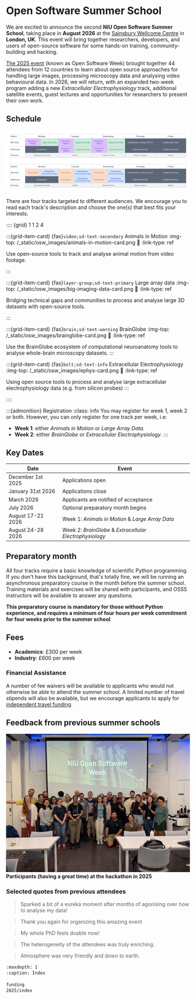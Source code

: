 # Open Software Summer School


We are excited to announce the second **NIU Open Software Summer School**, taking
place in **August 2026** at the [Sainsbury Wellcome Centre](https://maps.app.goo.gl/CzWFFjXJZwX87aMj6) 
in **London, UK**. This event will bring together researchers, developers, and users of open-source software for some hands-on training, community-building and hacking.

[The 2025 event](2025/index) (known as Open Software Week) brought together 44 attendees from 12 countries to learn 
about open source approaches for handling large images, processing microscopy data and analysing video behavioural data. 
In 2026, we will return, with an expanded two-week program adding a new *Extracellular Electrophysiology* track, 
additional satellite events, guest lectures and opportunities for researchers to present their own work. 

## Schedule
![](/_static/osw_images/OSSS_2026_schedule.png)


There are four tracks targeted to different audiences.
We encourage you to read each track's description and choose the one(s) that best fits your interests.

:::: {grid} 1 1 2 4

:::{grid-item-card} {fas}`video;sd-text-secondary` Animals in Motion
:img-top: /_static/osw_images/animals-in-motion-card.png
:link:
:link-type: ref

Use open-source tools to track
and analyse animal motion from video footage.

:::

:::{grid-item-card} {fas}`layer-group;sd-text-primary` Large array data
:img-top: /_static/osw_images/big-imaging-data-card.png
:link: 
:link-type: ref

Bridging technical gaps and communities to process and analyse
large 3D datasets with open-source tools.

:::

:::{grid-item-card} {fas}`brain;sd-text-warning` BrainGlobe
:img-top: /_static/osw_images/brainglobe-card.png
:link: 
:link-type: ref

Use the BrainGlobe ecosystem of computational neuroanatomy tools
to analyse whole-brain microscopy datasets.
:::

:::{grid-item-card} {fas}`bolt;sd-text-info` Extracellular Electrophysiology
:img-top: /_static/osw_images/ephys-card.png
:link:
:link-type: ref

Using open source tools to process and analyse large extracellular electrophysiology data (e.g. from silicon probes)
:::

::::

:::{admonition} Registration
:class: info
You may register for week 1, week 2 or both. However, you can only register for one track per week, i.e:

- **Week 1**: either *Animals in Motion* or *Large Array Data*.
- **Week 2**: either *BrainGlobe* or *Extracellular Electrophysiology*.
:::

## Key Dates

| Date | Event |
| --- | --- |
| December 1st 2025 | Applications open |
| January 31st 2026 | Applications close |
| March 2026 | Applicants are notified of acceptance |
| July 2026 | Optional preparatory month begins |
| August 17-21 2026 | Week 1: *Animals in Motion* & *Large Array Data* |
| August 24-28 2026 | Week 2: *BrainGlobe* & *Extracellular Electrophysiology* 

## Preparatory month
All four tracks require a basic knowledge of scientific Python programming. If you don't have this background, that's 
totally fine, we will be running an asynchronous preparatory course in the month before the summer school. Training 
materials and exercises will be shared with participants, and OSSS instructors will be available to answer any questions.

**This preparatory course is mandatory for those without Python experience, and requires a minimum of four hours per week 
commitment for four weeks prior to the summer school**



## Fees
- **Academics**: £300 per week
- **Industry**: £600 per week

### Financial Assistance
A number of fee waivers will be available to applicants who would not otherwise be able to attend the summer school. 
A limited number of travel stipends will also be available, but we encourage applicants to apply for 
[independent travel funding](funding).


## Feedback from previous summer schools

![](/_static/osw_images/OSW_2025.jpg)
**Participants (having a great time) at the hackathon in 2025**

### Selected quotes from previous attendees
> Sparked a bit of a eureka moment after months of agonising over how to analyse my data!

> Thank you again for organizing this amazing event

> My whole PhD feels doable now!

> The heterogeneity of the attendees was truly enriching.

> Atmosphere was very friendly and down to earth.


```{toctree}
:maxdepth: 1
:caption: Index

funding
2025/index


```
